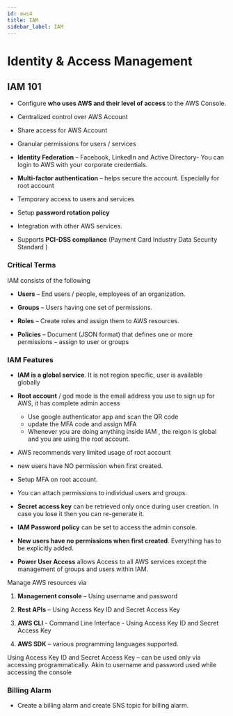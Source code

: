 ```yaml
---
id: aws4
title: IAM
sidebar_label: IAM
---
```

# Identity & Access Management

## IAM 101

  - Configure **who uses AWS and their level of access** to the AWS Console.

  - Centralized control over AWS Account

  - Share access for AWS Account

  - Granular permissions for users / services

  - **Identity Federation** – Facebook, LinkedIn and Active Directory- You can login to AWS with your corporate credentials.

  - **Multi-factor authentication** – helps secure the account. Especially for root account

  - Temporary access to users and services

  - Setup **password rotation policy**

  - Integration with other AWS services.

  - Supports **PCI-DSS compliance** (Payment Card Industry Data Security Standard )

### Critical Terms

IAM consists of the following

  - **Users** – End users / people, employees of an organization.

  - **Groups** – Users having one set of permissions.

  - **Roles** – Create roles and assign them to AWS resources.

  - **Policies** – Document (JSON format) that defines one or more permissions – assign to user or groups

### IAM Features

  - **IAM is a global service**. It is not region specific, user is available globally

  - **Root account** / god mode is the email address you use to sign up for AWS, it has complete admin access
    * Use google authenticator app and scan the QR code
    * update the MFA code and assign MFA
    * Whenever you are doing anything inside IAM , the reigon is global and you are using the root account.

  - AWS recommends very limited usage of root account

  - new users have NO permission when first created.

  - Setup MFA on root account.

  - You can attach permissions to individual users and groups.

  - **Secret access key** can be retrieved only once during user creation. In case you lose it then you can re-generate it.

  - **IAM Password policy** can be set to access the admin console.

  - **New users have no permissions when first created**. Everything has to be explicitly added.

  - **Power User Access** allows Access to all AWS services except the management of groups and users within IAM.

Manage AWS resources via

1. **Management console** – Using username and password

2. **Rest APIs** – Using Access Key ID and Secret Access Key

3. **AWS CLI** - Command Line Interface - Using Access Key ID and Secret Access Key

4. **AWS SDK** – various programming languages supported.

Using Access Key ID and Secret Access Key – can be used only via accessing programmatically. Akin to username and password used while accessing the console


### Billing Alarm

- Create a billing alarm and create SNS topic for billing alarm.